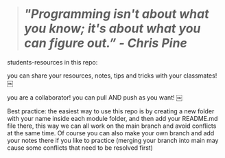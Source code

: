 
  ># *"Programming isn't about what you know; it's about what you can figure out.” - Chris Pine*
  
students-resources
in this repo:

you can share your resources, notes, tips and tricks with your classmates! ￼

you are a collaborator! you can pull AND push as you want! ￼

Best practice:
the easiest way to use this repo is by creating a new folder with your name inside each module folder, and then add your README.md file there, this way we can all work on the main branch and avoid conflicts at the same time. Of course you can also make your own branch and add your notes there if you like to practice (merging your branch into main may cause some conflicts that need to be resolved first)
